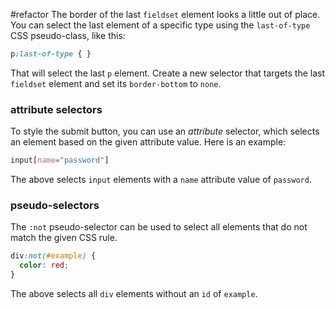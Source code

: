 #refactor 
The border of the last `fieldset` element looks a little out of place. You can select the last element of a specific type using the `last-of-type` CSS pseudo-class, like this:

```css
p:last-of-type { }
```

That will select the last `p` element. Create a new selector that targets the last `fieldset` element and set its `border-bottom` to `none`.


### attribute selectors
To style the submit button, you can use an _attribute_ selector, which selects an element based on the given attribute value. Here is an example:

```css
input[name="password"]
```

The above selects `input` elements with a `name` attribute value of `password`.


### pseudo-selectors

The `:not` pseudo-selector can be used to select all elements that do not match the given CSS rule.

```css
div:not(#example) {
  color: red;
}
```

The above selects all `div` elements without an `id` of `example`.